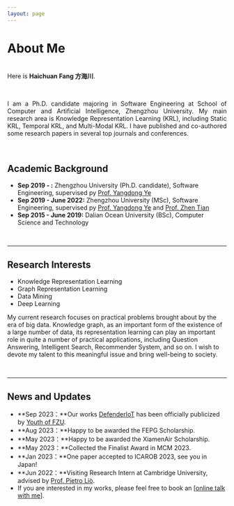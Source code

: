 ```yaml
---
layout: page
---
```


# About Me

<!-- <img src="https://caihanlin.com/caihanlin.jpg" class="floatpic" width="360" height="480"> -->

<br>Here is **Haichuan Fang 方海川**.
<!-- 
I am a senior student majoring in **Automation** at Fuzhou University and **Robotics** at Maynooth University (Ireland, Combined Degrees). Currently, I am working as a research assistant in the **IACTIP Lab** (Provincial Key), advised by [Prof. Zhezhuang Xu](https://www.researchgate.net/profile/Zhezhuang-Xu). Here is [[my CV](https://caihanlin.com/file/CV-HanlinCAI.pdf)]. -->
<br>
<p align="justify">I am a  Ph.D. candidate majoring in Software Engineering at School of Computer and Artificial Intelligence, Zhengzhou University. My main research area is Knowledge Representation Learning (KRL), including Static KRL, Temporal KRL, and Multi-Modal KRL. I have published and co-authored some research papers in several top journals and conferences.</p>


<br>

## Academic Background

<!-- **<font color='red'>[Highlight]</font> I am looking for PhD to start in 2025 Fall. Contact me if you have any leads!** -->

- **Sep 2019 - :** Zhengzhou University (Ph.D. candidate), Software Engineering, supervised py [Prof. Yangdong Ye](http://www5.zzu.edu.cn/mlis/)
- **Sep 2019 - June 2022:** Zhengzhou University (MSc), Software Engineering, supervised py [Prof. Yangdong Ye](http://www5.zzu.edu.cn/mlis/) and [Prof. Zhen Tian](https://lovehades001.github.io/)
- **Sep 2015 - June 2019:** Dalian Ocean University (BSc), Computer Science and Technology

<!-- - Expect to apply for a one-year MSc in the UK and will graduate in 2025. Looking for PhD position after MSc! -->
<br>

---

## Research Interests

- Knowledge Representation Learning
- Graph Representation Learning
- Data Mining
- Deep Learning

My current research focuses on practical problems brought about by the era of big data. Knowledge graph, as an important form of the existence of a large number of data, its representation learning can play an important role in quite a number of practical applications, including Question Answering, Intelligent Search, Recommender System, and so on. I wish to devote my talent to this meaningful issue and bring well-being to society.

<br>

---

## News and Updates

- **Sep 2023：**Our works [DefenderIoT](https://fzuiot.site/) has been officially publicized by [Youth of FZU](https://mp.weixin.qq.com/s/MF2NJQtEHsVwsm8Ym-l7Gg).
- **Aug 2023：**Happy to be awarded the FEPG Scholarship.
- **May 2023：**Happy to be awarded the XiamenAir Scholarship.
- **May 2023：**Collected the Finalist Award in MCM 2023.
- **Jan 2023：**One paper accepted to ICAROB 2023, see you in Japan!
- **Jun 2022：**Visiting Research Intern at Cambridge University, advised by [Prof. Pietro Liò](https://www.cl.cam.ac.uk/~pl219/ ).
- If you are interested in my works, please feel free to book an [[online talk with me](https://calendly.com/lancecai/meet-with-lance)].
